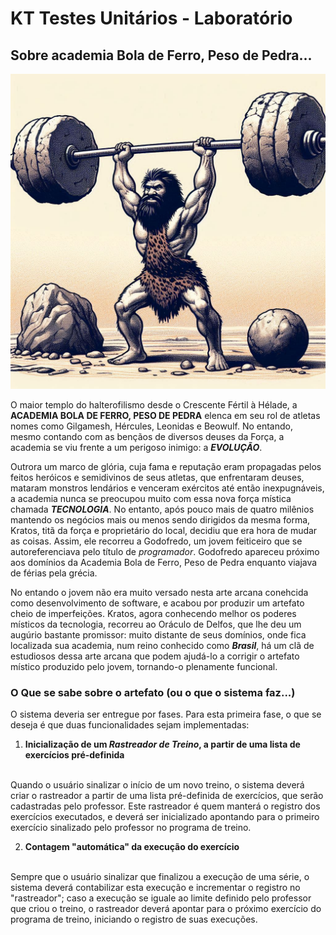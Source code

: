# KT Testes Unitários - Laboratório

## Sobre academia Bola de Ferro, Peso de Pedra...

![Logo Bola de Ferro, Peso de Pedra](src/main/resources/static/img/_8f9b013b-3302-4f52-af94-5e8884e05ac0.jpg)

O maior templo do halterofilismo desde o Crescente Fértil à Hélade, a **ACADEMIA BOLA DE FERRO, PESO DE PEDRA** elenca em
seu rol de atletas nomes como Gilgamesh, Hércules, Leonidas e Beowulf. No entando, mesmo contando com as bençãos
de diversos deuses da Força, a academia se viu frente a um perigoso inimigo: a ***EVOLUÇÃO***.

Outrora um marco de glória, cuja fama e reputação eram propagadas pelos feitos heróicos e semidivinos de seus atletas,
que enfrentaram deuses, mataram monstros lendários e venceram exércitos até então inexpugnáveis, a academia nunca se
preocupou muito com essa nova força mística chamada ***TECNOLOGIA***. No entanto, após pouco mais de quatro milênios
mantendo  os negócios mais ou menos sendo dirigidos da mesma forma, Kratos, titã da força e proprietário do local,
decidiu que era hora de mudar as coisas. Assim, ele recorreu a Godofredo, um jovem feiticeiro que se autoreferenciava
pelo título de *programador*. Godofredo apareceu próximo aos domínios da Academia Bola de Ferro, Peso de Pedra enquanto
viajava de férias pela grécia.

No entando o jovem não era muito versado nesta arte arcana conehcida como desenvolvimento de software, e acabou por
produzir um artefato cheio de imperfeições. Kratos, agora conhecendo melhor os poderes místicos da tecnologia, recorreu
ao Oráculo de Delfos, que lhe deu um augúrio bastante promissor: muito distante de seus domínios, onde fica localizada
sua academia, num reino conhecido como ***Brasil***, há um clã de estudiosos dessa arte arcana que podem ajudá-lo a
corrigir o artefato místico produzido pelo jovem, tornando-o plenamente funcional.

### O Que se sabe sobre o artefato (ou o que o sistema faz...)
O sistema deveria ser entregue por fases. Para esta primeira fase, o que se deseja é que duas funcionalidades sejam 
implementadas:

1. **Inicialização de um _Rastreador de Treino_, a partir de uma lista de exercícios pré-definida**
</br>
Quando o usuário sinalizar o início de um novo treino, o sistema deverá criar o rastreador a partir de uma lista 
pré-definida de exercícios, que serão cadastradas pelo professor. Este rastreador é quem manterá o registro dos 
exercícios executados, e deverá ser inicializado apontando para o primeiro exercício sinalizado pelo professor no
programa de treino.

2. **Contagem "automática" da execução do exercício**
</br>
Sempre que o usuário sinalizar que finalizou a execução de uma série, o sistema deverá contabilizar esta execução e
incrementar o registro no "rastreador"; caso a execução se iguale ao limite definido pelo professor que criou o treino,
o rastreador deverá apontar para o próximo exercício do programa de treino, iniciando o registro de suas execuções.
